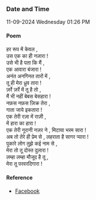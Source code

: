 ### Date and Time

11-09-2024 Wednesday 01:26 PM

#### Poem

हर रूप में केवल , <br />
उस एक का ही नज़ारा ! <br />
उसे भी है पता कि मैं , <br />
एक आवारा बंजारा ! <br />
अनंत अनगिनत तारों में , <br />
तू ही मेरा ध्रुव तारा ! <br />
ज़र्रे ज़र्रे में तू है तो , <br />
मैं भी नहीं बेबस बेसहारा ! <br />
नफ़स नफ़स ज़िक्र तेरा , <br />
गाता जाये इकतारा ! <br />
एक तेरी रज़ा में राज़ी , <br />
में हारा का हारा ! <br />
एक तेरी नूरानी नज़र ने , मिटाया भरम सारा ! <br />
अब तो तेरे ही प्रेम से , लहराता है सागर प्यारा ! <br />
पुकारे लोग तुझे कई नाम से , <br />
मेरा तो तू दोस्त दुलारा ! <br />
लम्हा लम्हा मौजूद है तू , <br />
मेरा तू परवरदिगारा !

#### Reference

* [Facebook](https://www.facebook.com/share/v/BFs3ABkxAEpiYfgW/?mibextid=xfxF2i)
